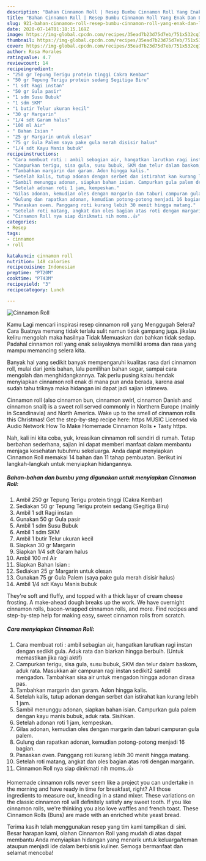 ```yaml
---
description: "Bahan Cinnamon Roll | Resep Bumbu Cinnamon Roll Yang Enak Dan Lezat"
title: "Bahan Cinnamon Roll | Resep Bumbu Cinnamon Roll Yang Enak Dan Lezat"
slug: 921-bahan-cinnamon-roll-resep-bumbu-cinnamon-roll-yang-enak-dan-lezat
date: 2020-07-14T01:18:15.169Z
image: https://img-global.cpcdn.com/recipes/35ead7b23d75d7eb/751x532cq70/cinnamon-roll-foto-resep-utama.jpg
thumbnail: https://img-global.cpcdn.com/recipes/35ead7b23d75d7eb/751x532cq70/cinnamon-roll-foto-resep-utama.jpg
cover: https://img-global.cpcdn.com/recipes/35ead7b23d75d7eb/751x532cq70/cinnamon-roll-foto-resep-utama.jpg
author: Rosa Morales
ratingvalue: 4.7
reviewcount: 14
recipeingredient:
- "250 gr Tepung Terigu protein tinggi Cakra Kembar"
- "50 gr Tepung Terigu protein sedang Segitiga Biru"
- "1 sdt Ragi instan"
- "50 gr Gula pasir"
- "1 sdm Susu Bubuk"
- "1 sdm SKM"
- "1 butir Telur ukuran kecil"
- "30 gr Margarin"
- "1/4 sdt Garam halus"
- "100 ml Air"
- " Bahan Isian "
- "25 gr Margarin untuk olesan"
- "75 gr Gula Palem saya pake gula merah disisir halus"
- "1/4 sdt Kayu Manis bubuk"
recipeinstructions:
- "Cara membuat roti : ambil sebagian air, hangatkan larutkan ragi instan dengan sedikit gula. Aduk rata dan biarkan hingga berbuih. (Untuk memastikan jika ragi aktif)"
- "Campurkan terigu, sisa gula, susu bubuk, SKM dan telur dalam baskom, aduk rata. Masukkan air campuran ragi instan sedikit2 sambil mengadon. Tambahkan sisa air untuk mengadon hingga adonan dirasa pas."
- "Tambahkan margarin dan garam. Adon hingga kalis."
- "Setelah kalis, tutup adonan dengan serbet dan istirahat kan kurang lebih 1 jam."
- "Sambil menunggu adonan, siapkan bahan isian. Campurkan gula palem dengan kayu manis bubuk, aduk rata. Sisihkan."
- "Setelah adonan roti 1 jam, kempeskan."
- "Gilas adonan, kemudian oles dengan margarin dan taburi campuran gula palem."
- "Gulung dan rapatkan adonan, kemudian potong-potong menjadi 16 bagian."
- "Panaskan oven. Panggang roti kurang lebih 30 menit hingga matang."
- "Setelah roti matang, angkat dan oles bagian atas roti dengan margarin."
- "Cinnamon Roll nya siap dinikmati nih moms..👍"
categories:
- Resep
tags:
- cinnamon
- roll

katakunci: cinnamon roll 
nutrition: 148 calories
recipecuisine: Indonesian
preptime: "PT20M"
cooktime: "PT43M"
recipeyield: "3"
recipecategory: Lunch

---
```



![Cinnamon Roll](https://img-global.cpcdn.com/recipes/35ead7b23d75d7eb/751x532cq70/cinnamon-roll-foto-resep-utama.jpg)

Kamu Lagi mencari inspirasi resep cinnamon roll yang Menggugah Selera? Cara Buatnya memang tidak terlalu sulit namun tidak gampang juga. jikalau keliru mengolah maka hasilnya Tidak Memuaskan dan bahkan tidak sedap. Padahal cinnamon roll yang enak selayaknya memiliki aroma dan rasa yang mampu memancing selera kita.

Banyak hal yang sedikit banyak mempengaruhi kualitas rasa dari cinnamon roll, mulai dari jenis bahan, lalu pemilihan bahan segar, sampai cara mengolah dan menghidangkannya. Tak perlu pusing kalau hendak menyiapkan cinnamon roll enak di mana pun anda berada, karena asal sudah tahu triknya maka hidangan ini dapat jadi sajian istimewa.

Cinnamon roll (also cinnamon bun, cinnamon swirl, cinnamon Danish and cinnamon snail) is a sweet roll served commonly in Northern Europe (mainly in Scandinavia) and North America. Wake up to the smell of cinnamon rolls this Christmas! Get the step-by-step recipe here: https MUSIC Licensed via Audio Network How To Make Homemade Cinnamon Rolls • Tasty https.


Nah, kali ini kita coba, yuk, kreasikan cinnamon roll sendiri di rumah. Tetap berbahan sederhana, sajian ini dapat memberi manfaat dalam membantu menjaga kesehatan tubuhmu sekeluarga. Anda dapat menyiapkan Cinnamon Roll memakai 14 bahan dan 11 tahap pembuatan. Berikut ini langkah-langkah untuk menyiapkan hidangannya.

<!--inarticleads1-->

##### Bahan-bahan dan bumbu yang digunakan untuk menyiapkan Cinnamon Roll:

1. Ambil 250 gr Tepung Terigu protein tinggi (Cakra Kembar)
1. Sediakan 50 gr Tepung Terigu protein sedang (Segitiga Biru)
1. Ambil 1 sdt Ragi instan
1. Gunakan 50 gr Gula pasir
1. Ambil 1 sdm Susu Bubuk
1. Ambil 1 sdm SKM
1. Ambil 1 butir Telur ukuran kecil
1. Siapkan 30 gr Margarin
1. Siapkan 1/4 sdt Garam halus
1. Ambil 100 ml Air
1. Siapkan  Bahan Isian :
1. Sediakan 25 gr Margarin untuk olesan
1. Gunakan 75 gr Gula Palem (saya pake gula merah disisir halus)
1. Ambil 1/4 sdt Kayu Manis bubuk


They&#39;re soft and fluffy, and topped with a thick layer of cream cheese frosting. A make-ahead dough breaks up the work. We have overnight cinnamon rolls, bacon-wrapped cinnamon rolls, and more. Find recipes and step-by-step help for making easy, sweet cinnamon rolls from scratch. 

<!--inarticleads2-->

##### Cara menyiapkan Cinnamon Roll:

1. Cara membuat roti : ambil sebagian air, hangatkan larutkan ragi instan dengan sedikit gula. Aduk rata dan biarkan hingga berbuih. (Untuk memastikan jika ragi aktif)
1. Campurkan terigu, sisa gula, susu bubuk, SKM dan telur dalam baskom, aduk rata. Masukkan air campuran ragi instan sedikit2 sambil mengadon. Tambahkan sisa air untuk mengadon hingga adonan dirasa pas.
1. Tambahkan margarin dan garam. Adon hingga kalis.
1. Setelah kalis, tutup adonan dengan serbet dan istirahat kan kurang lebih 1 jam.
1. Sambil menunggu adonan, siapkan bahan isian. Campurkan gula palem dengan kayu manis bubuk, aduk rata. Sisihkan.
1. Setelah adonan roti 1 jam, kempeskan.
1. Gilas adonan, kemudian oles dengan margarin dan taburi campuran gula palem.
1. Gulung dan rapatkan adonan, kemudian potong-potong menjadi 16 bagian.
1. Panaskan oven. Panggang roti kurang lebih 30 menit hingga matang.
1. Setelah roti matang, angkat dan oles bagian atas roti dengan margarin.
1. Cinnamon Roll nya siap dinikmati nih moms..👍


Homemade cinnamon rolls never seem like a project you can undertake in the morning and have ready in time for breakfast, right? All those ingredients to measure out, kneading in a stand mixer. These variations on the classic cinnamon roll will definitely satisfy any sweet tooth. If you like cinnamon rolls, we&#39;re thinking you also love waffles and french toast. These Cinnamon Rolls (Buns) are made with an enriched white yeast bread. 

Terima kasih telah menggunakan resep yang tim kami tampilkan di sini. Besar harapan kami, olahan Cinnamon Roll yang mudah di atas dapat membantu Anda menyiapkan hidangan yang menarik untuk keluarga/teman ataupun menjadi ide dalam berbisnis kuliner. Semoga bermanfaat dan selamat mencoba!
